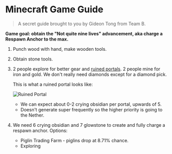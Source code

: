 # Minecraft Game Guide

> A secret guide brought to you by Gideon Tong from Team B.

**Game goal: obtain the "Not quite nine lives" advancement, aka charge a Respawn Anchor to the max.**

1. Punch wood with hand, make wooden tools.
2. Obtain stone tools.
3. 2 people explore for better gear and [ruined portals](https://minecraft.gamepedia.com/Ruined_Portal). 2 people mine for iron and gold. We don't really need diamonds except for a diamond pick.

   This is what a ruined portal looks like:

   ![Ruined Portal](https://gamepedia.cursecdn.com/minecraft_gamepedia/thumb/a/a1/Overworld_Ruined_Portal_1.png/250px-Overworld_Ruined_Portal_1.png?version=401c54d8799ca586c84c60764d713a03)

   * We can expect about 0-2 crying obsidian per portal, upwards of 5.
   * Doesn't generate super frequently so the higher priority is going to the Nether.

4. We need 6 crying obsidian and 7 glowstone to create and fully charge a respawn anchor. Options:
   * Piglin Trading Farm - piglins drop at 8.71% chance.
   * Exploring
